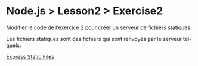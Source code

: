 # Node.js > Lesson2 > Exercise2

Modifier le code de l'exercice 2 pour créer un serveur de fichiers statiques.

Les fichiers statiques sont des fichiers qui sont renvoyés par le serveur tel-quels.

[Express Static Files](https://expressjs.com/en/starter/static-files.html)